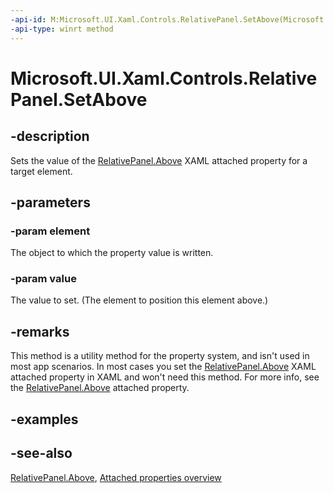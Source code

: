 ```yaml
---
-api-id: M:Microsoft.UI.Xaml.Controls.RelativePanel.SetAbove(Microsoft.UI.Xaml.UIElement,System.Object)
-api-type: winrt method
---
```


<!-- Method syntax
public void SetAbove(Windows.UI.Xaml.UIElement element, System.Object value)
-->

# Microsoft.UI.Xaml.Controls.RelativePanel.SetAbove

## -description
Sets the value of the [RelativePanel.Above](relativepanel_above.md) XAML attached property for a target element.

## -parameters
### -param element
The object to which the property value is written.

### -param value
The value to set. (The element to position this element above.)

## -remarks
This method is a utility method for the property system, and isn't used in most app scenarios. In most cases you set the [RelativePanel.Above](relativepanel_above.md) XAML attached property in XAML and won't need this method. For more info, see the [RelativePanel.Above](relativepanel_above.md) attached property.

## -examples

## -see-also

[RelativePanel.Above](relativepanel_above.md), [Attached properties overview](/windows/uwp/xaml-platform/attached-properties-overview)
